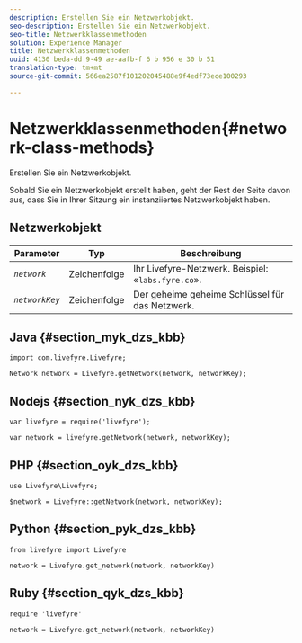 ```yaml
---
description: Erstellen Sie ein Netzwerkobjekt.
seo-description: Erstellen Sie ein Netzwerkobjekt.
seo-title: Netzwerkklassenmethoden
solution: Experience Manager
title: Netzwerkklassenmethoden
uuid: 4130 beda-dd 9-49 ae-aafb-f 6 b 956 e 30 b 51
translation-type: tm+mt
source-git-commit: 566ea2587f101202045488e9f4edf73ece100293

---
```



# Netzwerkklassenmethoden{#network-class-methods}

Erstellen Sie ein Netzwerkobjekt.

Sobald Sie ein Netzwerkobjekt erstellt haben, geht der Rest der Seite davon aus, dass Sie in Ihrer Sitzung ein instanziiertes Netzwerkobjekt haben.

## Netzwerkobjekt

| Parameter | Typ | Beschreibung |
|---|---|---|
| *`network`* | Zeichenfolge | Ihr Livefyre-Netzwerk. Beispiel: «`labs.fyre.co`». |
| *`networkKey`* | Zeichenfolge | Der geheime geheime Schlüssel für das Netzwerk. |

## Java {#section_myk_dzs_kbb}

```
import com.livefyre.Livefyre; 
  
Network network = Livefyre.getNetwork(network, networkKey); 
```

## Nodejs {#section_nyk_dzs_kbb}

```
var livefyre = require('livefyre'); 
  
var network = livefyre.getNetwork(network, networkKey); 
```

## PHP {#section_oyk_dzs_kbb}

```
use Livefyre\Livefyre; 
  
$network = Livefyre::getNetwork(network, networkKey); 
```

## Python {#section_pyk_dzs_kbb}

```
from livefyre import Livefyre 
  
network = Livefyre.get_network(network, networkKey) 
```

## Ruby {#section_qyk_dzs_kbb}

```
require 'livefyre' 
  
network = Livefyre.get_network(network, networkKey) 
```
